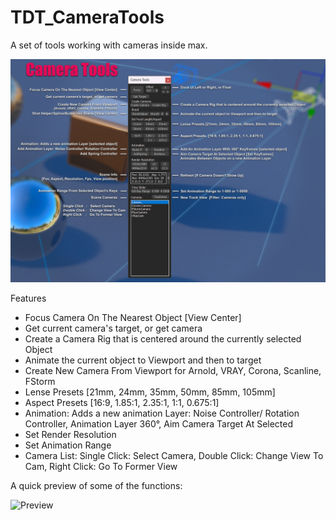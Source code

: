 # TDT_CameraTools
A set of tools working with cameras inside max.

![UI](https://github.com/3dtrooper/TDT_CameraTools/blob/master/CamToolsUI.jpg "UI")


Features
- Focus Camera On The Nearest Object [View Center] 
- Get current camera's target, or get camera 
- Create a Camera Rig that is centered around the currently selected Object
- Animate the current object to Viewport and then to target
- Create New Camera From Viewport for Arnold, VRAY, Corona, Scanline, FStorm
- Lense Presets [21mm, 24mm, 35mm, 50mm, 85mm, 105mm]
- Aspect Presets [16:9, 1.85:1, 2.35:1, 1:1, 0.675:1]
- Animation: Adds a new animation Layer: Noise Controller/ Rotation Controller, Animation Layer 360°, Aim Camera Target At Selected
- Set Render Resolution
- Set Animation Range 
- Camera List: 
    Single Click: Select Camera, 
    Double Click: Change View To Cam,
    Right Click: Go To Former View

A quick preview of some of the functions:

![Preview](https://github.com/3dtrooper/TDT_CameraTools/blob/master/TDT_CamTools.gif "Preview")
